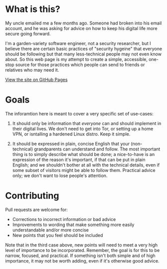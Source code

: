 
# What is this?

My uncle emailed me a few months ago. Someone had broken into his email account,
and he was asking for advice on how to keep his digital life more secure going 
forward.

I'm a garden-variety software engineer, not a security researcher, but I
believe there are certain basic practices of "security hygeine" that everyone 
should be following but that many less-technical people may not even know about.
So this web page is my attempt to create a simple, accessible, one-stop source
for those practices which people can send to friends or relatives who may need
it.

[View the site on GitHub Pages](https://brundonsmith.github.io/basic-digital-security/)

# Goals

The inforamtion here is meant to cover a very specific set of use-cases:

1. It should only be information that *everyone* can and should implement in 
their digital lives. We don't need to get into Tor, or setting up a home VPN,
or isntalling a hardened Linux distro. Keep it simple.

2. It should be expressed in plain, concise English that your (non-technical) 
grandparents can understand and follow. The most important thing is to simply 
describe what should be done; a nice-to-have is an expression of the reason it's
important, if that can be put in plain English; and we shouldn't bother at all
with the technical details, even if some subset of visitors might be able to 
follow them. Practical advice only; we don't want to lose people's attention.

# Contributing

Pull requests are welcome for:

- Corrections to incorrect information or bad advice
- Improvements to wording that make something more easily understandable and/or 
more concise
- New points that you feel should be included

Note that in the third case above, new points will need to meet a very high 
level of importance to be incorporated. Remember, the goal is for this to be
narrow, focused, and practical. If something isn't both simple and of high
importance, it may not be worth adding, even if it's otherwise good advice.
